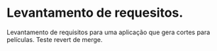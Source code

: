 # Levantamento de requesitos.
Levantamento de requisitos para uma aplicação que gera cortes para películas.
Teste revert de merge.